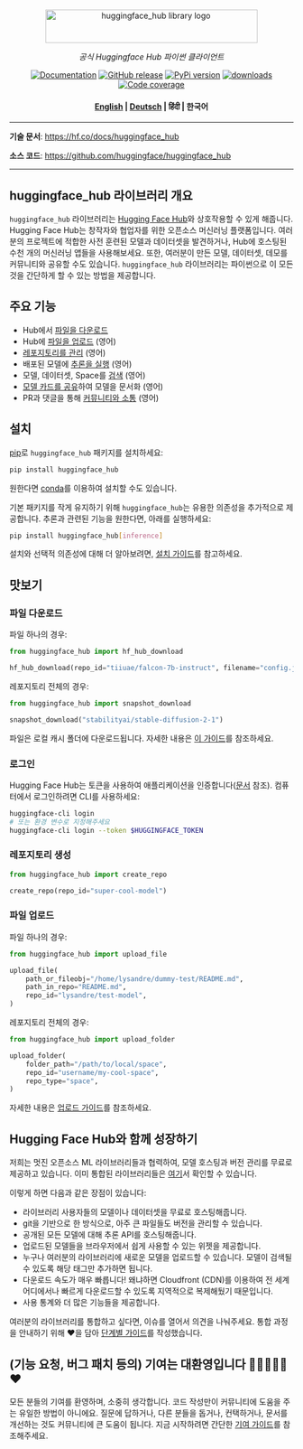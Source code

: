 <p align="center">
  <br/>
    <img alt="huggingface_hub library logo" src="https://huggingface.co/datasets/huggingface/documentation-images/raw/main/huggingface_hub.svg" width="376" height="59" style="max-width: 100%;">
  <br/>
</p>

<p align="center">
    <i>공식 Huggingface Hub 파이썬 클라이언트</i>
</p>

<p align="center">
    <a href="https://huggingface.co/docs/huggingface_hub/ko/index"><img alt="Documentation" src="https://img.shields.io/website/http/huggingface.co/docs/huggingface_hub/index.svg?down_color=red&down_message=offline&up_message=online&label=doc"></a>
    <a href="https://github.com/huggingface/huggingface_hub/releases"><img alt="GitHub release" src="https://img.shields.io/github/release/huggingface/huggingface_hub.svg"></a>
    <a href="https://github.com/huggingface/huggingface_hub"><img alt="PyPi version" src="https://img.shields.io/pypi/pyversions/huggingface_hub.svg"></a>
    <a href="https://pypi.org/project/huggingface-hub"><img alt="downloads" src="https://static.pepy.tech/badge/huggingface_hub/month"></a>
    <a href="https://codecov.io/gh/huggingface/huggingface_hub"><img alt="Code coverage" src="https://codecov.io/gh/huggingface/huggingface_hub/branch/main/graph/badge.svg?token=RXP95LE2XL"></a>
</p>

<h4 align="center">
    <p>
        <a href="https://github.com/huggingface/huggingface_hub/blob/main/README.md">English</a> |
        <a href="https://github.com/huggingface/huggingface_hub/blob/main/README_de.md">Deutsch</a> |
        <b>हिंदी</b> |
        <b>한국어</b>
    <p>
</h4>

---

**기술 문서**: <a href="https://hf.co/docs/huggingface_hub" target="_blank">https://hf.co/docs/huggingface_hub</a>

**소스 코드**: <a href="https://github.com/huggingface/huggingface_hub" target="_blank">https://github.com/huggingface/huggingface_hub</a>

---

## huggingface_hub 라이브러리 개요

`huggingface_hub` 라이브러리는 [Hugging Face Hub](https://huggingface.co/)와 상호작용할 수 있게 해줍니다. Hugging Face Hub는 창작자와 협업자를 위한 오픈소스 머신러닝 플랫폼입니다. 여러분의 프로젝트에 적합한 사전 훈련된 모델과 데이터셋을 발견하거나, Hub에 호스팅된 수천 개의 머신러닝 앱들을 사용해보세요. 또한, 여러분이 만든 모델, 데이터셋, 데모를 커뮤니티와 공유할 수도 있습니다. `huggingface_hub` 라이브러리는 파이썬으로 이 모든 것을 간단하게 할 수 있는 방법을 제공합니다.

## 주요 기능

- Hub에서 [파일을 다운로드](https://huggingface.co/docs/huggingface_hub/main/ko/guides/download)
- Hub에 [파일을 업로드](https://huggingface.co/docs/huggingface_hub/main/en/guides/upload) (영어)
- [레포지토리를 관리](https://huggingface.co/docs/huggingface_hub/main/en/guides/repository) (영어)
- 배포된 모델에 [추론을 실행](https://huggingface.co/docs/huggingface_hub/main/en/guides/inference) (영어)
- 모델, 데이터셋, Space를 [검색](https://huggingface.co/docs/huggingface_hub/main/en/guides/search) (영어)
- [모델 카드를 공유](https://huggingface.co/docs/huggingface_hub/main/en/guides/model-cards)하여 모델을 문서화 (영어)
- PR과 댓글을 통해 [커뮤니티와 소통](https://huggingface.co/docs/huggingface_hub/main/en/guides/community) (영어)

## 설치

[pip](https://pypi.org/project/huggingface-hub/)로 `huggingface_hub` 패키지를 설치하세요:

```bash
pip install huggingface_hub
```

원한다면 [conda](https://huggingface.co/docs/huggingface_hub/ko/installation#install-with-conda)를 이용하여 설치할 수도 있습니다.

기본 패키지를 작게 유지하기 위해 `huggingface_hub`는 유용한 의존성을 추가적으로 제공합니다. 추론과 관련된 기능을 원한다면, 아래를 실행하세요:

```bash
pip install huggingface_hub[inference]
```

설치와 선택적 의존성에 대해 더 알아보려면, [설치 가이드](https://huggingface.co/docs/huggingface_hub/ko/installation)를 참고하세요.

## 맛보기

### 파일 다운로드

파일 하나의 경우:

```py
from huggingface_hub import hf_hub_download

hf_hub_download(repo_id="tiiuae/falcon-7b-instruct", filename="config.json")
```

레포지토리 전체의 경우:

```py
from huggingface_hub import snapshot_download

snapshot_download("stabilityai/stable-diffusion-2-1")
```

파일은 로컬 캐시 폴더에 다운로드됩니다. 자세한 내용은 [이 가이드](https://huggingface.co/docs/huggingface_hub/ko/guides/manage-cache)를 참조하세요.

### 로그인

Hugging Face Hub는 토큰을 사용하여 애플리케이션을 인증합니다([문서](https://huggingface.co/docs/hub/security-tokens) 참조). 컴퓨터에서 로그인하려면 CLI를 사용하세요:

```bash
huggingface-cli login
# 또는 환경 변수로 지정해주세요
huggingface-cli login --token $HUGGINGFACE_TOKEN
```

### 레포지토리 생성

```py
from huggingface_hub import create_repo

create_repo(repo_id="super-cool-model")
```

### 파일 업로드

파일 하나의 경우:

```py
from huggingface_hub import upload_file

upload_file(
    path_or_fileobj="/home/lysandre/dummy-test/README.md",
    path_in_repo="README.md",
    repo_id="lysandre/test-model",
)
```

레포지토리 전체의 경우:

```py
from huggingface_hub import upload_folder

upload_folder(
    folder_path="/path/to/local/space",
    repo_id="username/my-cool-space",
    repo_type="space",
)
```

자세한 내용은 [업로드 가이드](https://huggingface.co/docs/huggingface_hub/ko/guides/upload)를 참조하세요.

## Hugging Face Hub와 함께 성장하기

저희는 멋진 오픈소스 ML 라이브러리들과 협력하여, 모델 호스팅과 버전 관리를 무료로 제공하고 있습니다. 이미 통합된 라이브러리들은 [여기](https://huggingface.co/docs/hub/libraries)서 확인할 수 있습니다.

이렇게 하면 다음과 같은 장점이 있습니다:

- 라이브러리 사용자들의 모델이나 데이터셋을 무료로 호스팅해줍니다.
- git을 기반으로 한 방식으로, 아주 큰 파일들도 버전을 관리할 수 있습니다.
- 공개된 모든 모델에 대해 추론 API를 호스팅해줍니다.
- 업로드된 모델들을 브라우저에서 쉽게 사용할 수 있는 위젯을 제공합니다.
- 누구나 여러분의 라이브러리에 새로운 모델을 업로드할 수 있습니다. 모델이 검색될 수 있도록 해당 태그만 추가하면 됩니다.
- 다운로드 속도가 매우 빠릅니다! 왜냐하면 Cloudfront (CDN)를 이용하여 전 세계 어디에서나 빠르게 다운로드할 수 있도록 지역적으로 복제해뒀기 때문입니다.
- 사용 통계와 더 많은 기능들을 제공합니다.

여러분의 라이브러리를 통합하고 싶다면, 이슈를 열어서 의견을 나눠주세요. 통합 과정을 안내하기 위해 ❤️을 담아 [단계별 가이드](https://huggingface.co/docs/hub/adding-a-library)를 작성했습니다.

## (기능 요청, 버그 패치 등의) 기여는 대환영입니다 💙💚💛💜🧡❤️

모든 분들의 기여를 환영하며, 소중히 생각합니다. 코드 작성만이 커뮤니티에 도움을 주는 유일한 방법이 아니에요.
질문에 답하거나, 다른 분들을 돕거나, 컨택하거나, 문서를 개선하는 것도 커뮤니티에 큰 도움이 됩니다.
지금 시작하려면 간단한 [기여 가이드](https://github.com/huggingface/huggingface_hub/blob/main/CONTRIBUTING.md)를 참조해주세요.
